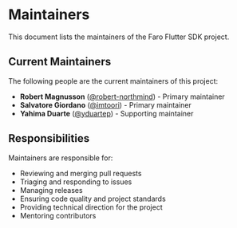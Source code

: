 # Maintainers

This document lists the maintainers of the Faro Flutter SDK project.

## Current Maintainers

The following people are the current maintainers of this project:

- **Robert Magnusson** ([@robert-northmind](https://github.com/robert-northmind)) - Primary maintainer
- **Salvatore Giordano** ([@imtoori](https://github.com/imtoori)) - Primary maintainer
- **Yahima Duarte** ([@yduartep](https://github.com/yduartep)) - Supporting maintainer

## Responsibilities

Maintainers are responsible for:

- Reviewing and merging pull requests
- Triaging and responding to issues
- Managing releases
- Ensuring code quality and project standards
- Providing technical direction for the project
- Mentoring contributors
